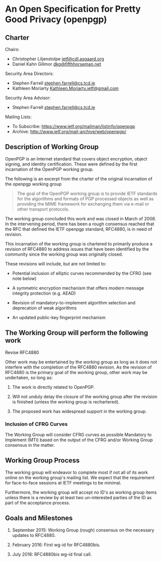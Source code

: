An Open Specification for Pretty Good Privacy (openpgp)
=======================================================

Charter
-------

Chairs:
* Christopher Liljenstolpe <ietf@cdl.asgaard.org>
* Daniel Kahn Gillmor <dkg@fifthhorseman.net>

Security Area Directors:
* Stephen Farrell <stephen.farrell@cs.tcd.ie>
* Kathleen Moriarty <Kathleen.Moriarty.ietf@gmail.com>

Security Area Advisor:
* Stephen Farrell <stephen.farrell@cs.tcd.ie>

Mailing Lists:
* To Subscribe:       https://www.ietf.org/mailman/listinfo/openpgp
* Archive:            http://www.ietf.org/mail-archive/web/openpgp/

Description of Working Group
----------------------------

OpenPGP is an Internet standard that covers object encryption, object
signing, and identity certification.  These were defined by the first
incarnation of the OpenPGP working group.

The following is an excerpt from the charter of the original
incarnation of the openpgp working group

> The goal of the OpenPGP working group is to provide IETF standards
> for the algorithms and formats of PGP processed objects as well as
> providing the MIME framework for exchanging them via e-mail or other
> transport protocols.

The working group concluded this work and was closed in March
of 2008.  In the intervening period, there has been a rough consensus
reached that the RFC that defined the IETF openpgp standard, RFC4880,
is in need of revision.

This incarnation of the working group is chartered to primarily
produce a revision of RFC4880 to address issues that have been
identified by the community since the working group was originally
closed.

These revisions will include, but are not limited to:

* Potential inclusion of elliptic curves recommended by the CFRG (see
  note below) 

* A symmetric encryption mechanism that offers modern message
  integrity protection (e.g. AEAD)

* Revision of mandatory-to-implement algorithm selection and
  deprecation of weak algorithms

* An updated public-key fingerprint mechanism

The Working Group will perform the following work
-------------------------------------------------

Revise RFC4880

Other work may be entertained by the working group as long as it does
not interfere with the completion of the RFC4880 revision.  As the
revision of RFC4880 is the primary goal of the working group, other
work may be undertaken, so long as:

1. The work is directly related to OpenPGP.

2. Will not unduly delay the closure of the working group
   after the revision is finished (unless the working group is
   rechartered).

3. The proposed work has widespread support in the working group.

### Inclusion of CFRG Curves ###

The Working Group will consider CFRG curves as possible Mandatory to
Implement (MTI) based on the output of the CFRG and/or Working Group
consensus in the matter.

Working Group Process
---------------------

The working group will endeavor to complete most if not all of its
work online on the working group's mailing list.  We expect that the
requirement for face-to-face sessions at IETF meetings to be minimal.

Furthermore, the working group will accept no ID's as working group
items unless there is a review by at least two un-interested parties
of the ID as part of the acceptance process.


Goals and Milestones
--------------------

1. September 2015: Working Group (rough) consensus on the necessary
   updates to RFC4880.

2. February 2016: First wg-id for RFC4880bis.

3. July 2016: RFC4880bis wg-id final call.
